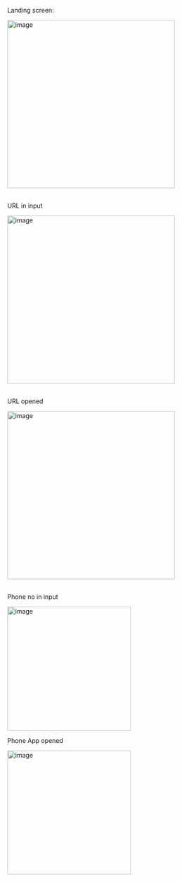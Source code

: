 Landing screen:

<img width="381" alt="image" src="https://github.com/MohitSinghvi/implicit-intents/assets/35193178/0dcc3b4d-d3fc-494e-870c-2e360961c9ee">

<br/>
<br/>

URL in input
  
<img width="381" alt="image" src="https://github.com/MohitSinghvi/implicit-intents/assets/35193178/0868353c-78f8-4d4a-8a6a-42b992bb19b0">

<br/>
<br/>

URL opened

<img width="381" alt="image" src="https://github.com/MohitSinghvi/implicit-intents/assets/35193178/7be032f2-7bd6-456a-a450-17545950bffb">

<br/>
<br/>

Phone no in input

<img width="281" alt="image" src="https://github.com/MohitSinghvi/implicit-intents/assets/35193178/9b57c32e-d915-469e-ac12-4b25d2b2363b">

<br/>

Phone App opened

<img width="281" alt="image" src="https://github.com/MohitSinghvi/implicit-intents/assets/35193178/4b182fe7-a1af-4cad-bf66-06d5271734ea">

<br/>
